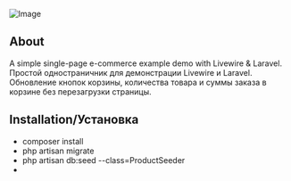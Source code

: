 ![Image](https://github.com/Shenter/ecommerce/raw/master/image.png)

## About 
A simple single-page e-commerce example demo with Livewire & Laravel.
Простой одностраничник для демонстрации Livewire и Laravel. Обновление кнопок корзины, 
количества товара и суммы заказа в корзине без перезагрузки страницы.
## Installation/Установка
- composer install
- php artisan migrate
- php artisan db:seed --class=ProductSeeder
- 

